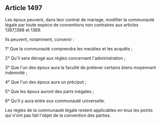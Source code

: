 Article 1497
----
Les époux peuvent, dans leur contrat de mariage, modifier la communauté légale
par toute espèce de conventions non contraires aux articles 1387,1388 et 1389.

Ils peuvent, notamment, convenir :

1° Que la communauté comprendra les meubles et les acquêts ;

2° Qu'il sera dérogé aux règles concernant l'administration ;

3° Que l'un des époux aura la faculté de prélever certains biens moyennant
indemnité ;

4° Que l'un des époux aura un préciput ;

5° Que les époux auront des parts inégales ;

6° Qu'il y aura entre eux communauté universelle.

Les règles de la communauté légale restent applicables en tous les points qui
n'ont pas fait l'objet de la convention des parties.
